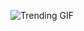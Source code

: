 ![Trending GIF](https://media4.giphy.com/media/v1.Y2lkPThiYjIxNzcybG02b3l2czJ0eHh0aml3NzlraWwybTkwZm1kOWl4emlrazRhdHVkbyZlcD12MV9naWZzX3NlYXJjaCZjdD1n/fryY00CO4xCz4uJuDQ/giphy.gif)
